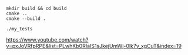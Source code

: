 ```
mkdir build && cd build
cmake ..
cmake --build .

./my_tests
```
https://www.youtube.com/watch?v=pxJoVRfpRPE&list=PLwhKb0RIaIS1sJkejUmWj-0lk7v_xgCuT&index=19
